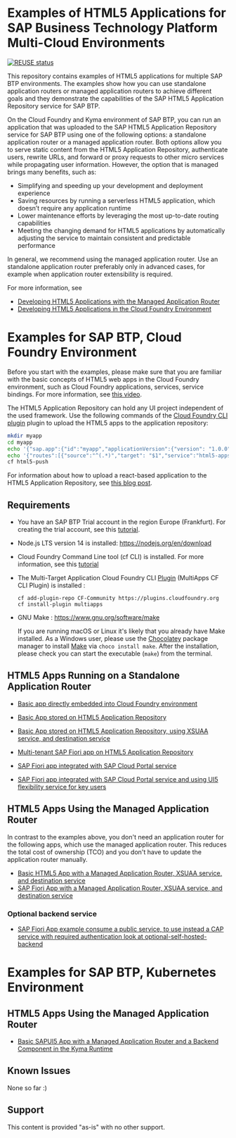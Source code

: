 # Examples of HTML5 Applications for SAP Business Technology Platform Multi-Cloud Environments

[![REUSE status](https://api.reuse.software/badge/github.com/SAP-samples/multi-cloud-html5-apps-samples/)](https://api.reuse.software/info/github.com/SAP-samples/multi-cloud-html5-apps-samples/)

This repository contains examples of HTML5 applications for multiple SAP BTP environments. The examples show how you can use standalone application routers or managed application routers to achieve different goals and they demonstrate the capabilities of the SAP HTML5 Application Repository service for SAP BTP.

On the Cloud Foundry and Kyma environment of SAP BTP, you can run an application that was uploaded to the SAP HTML5 Application Repository service for SAP BTP using one of the following options: a standalone application router or a managed application router. Both options allow you to serve static content from the HTML5 Application Repository, authenticate users, rewrite URLs, and forward or proxy requests to other micro services while propagating user information. However, the option that is managed brings many benefits, such as:
- Simplifying and speeding up your development and deployment experience
- Saving resources by running a serverless HTML5 application, which doesn’t require any application runtime
- Lower maintenance efforts by leveraging the most up-to-date routing capabilities
- Meeting the changing demand for HTML5 applications by automatically adjusting the service to maintain consistent and predictable performance

In general, we recommend using the managed application router. Use an standalone application router preferably only in advanced cases, for example when application router extensibility is required.

For more information, see 
- [Developing HTML5 Applications with the Managed Application Router](https://help.sap.com/viewer/ad4b9f0b14b0458cad9bd27bf435637d/Cloud/en-US/c1b9d6facfc942e3bca664ae06387e9b.html)
- [Developing HTML5 Applications in the Cloud Foundry Environment](https://help.sap.com/viewer/65de2977205c403bbc107264b8eccf4b/Cloud/en-US/11d77aa154f64c2e83cc9652a78bb985.html)

# Examples for SAP BTP, Cloud Foundry Environment

Before you start with the examples, please make sure that you are familiar with the basic concepts of HTML5 web apps in the Cloud Foundry environment, such as Cloud Foundry applications, services, service bindings. For more information, see [this video](https://www.youtube.com/watch?v=emnl-y9btdU).

The HTML5 Application Repository can hold any UI project independent of the used framework. Use the following commands of the [Cloud Foundry CLI plugin](https://sap.github.io/cf-html5-apps-repo-cli-plugin/) plugin to upload the HTML5 apps to the application repository:

```bash
mkdir myapp
cd myapp
echo '{"sap.app":{"id":"myapp","applicationVersion":{"version": "1.0.0"}}}' > manifest.json
echo '{"routes":[{"source":"^(.*)","target": "$1","service":"html5-apps-repo-rt"}]}' > xs-app.json
cf html5-push
```

For information about how to upload a react-based application to the HTML5 Application Repository, see [this blog post](https://blogs.sap.com/2019/06/03/cloudfoundryfun-5-play-asteroids-powered-by-react-secured-by-sap-cloud-platform/).

## Requirements
- You have an SAP BTP Trial account in the region Europe (Frankfurt). For creating the trial account, see this [tutorial](https://developers.sap.com/tutorials/hcp-create-trial-account.html).
- Node.js LTS version 14 is installed: <https://nodejs.org/en/download>
- Cloud Foundry Command Line tool (cf CLI)  is installed. For more information, see this [tutorial](https://developers.sap.com/tutorials/cp-cf-download-cli.html)
- The Multi-Target Application Cloud Foundry CLI [Plugin](https://github.com/cloudfoundry-incubator/multiapps-cli-plugin) (MultiApps CF CLI Plugin) is installed : 
    ```
    cf add-plugin-repo CF-Community https://plugins.cloudfoundry.org
    cf install-plugin multiapps
    ```
- GNU Make : <https://www.gnu.org/software/make>

    If you are running macOS or Linux it's likely that you already have Make installed. As a Windows user, please use the [Chocolatey](https://chocolatey.org/) package manager to install [Make](https://chocolatey.org/packages/make) via `choco install make`. After the installation, please check you can start the executable (`make`) from the terminal.


## HTML5 Apps Running on a Standalone Application Router

- [Basic app directly embedded into Cloud Foundry environment](standalone-approuter-html5-local-dir/)

- [Basic App stored on HTML5 Application Repository](standalone-approuter-html5-runtime)

- [Basic App stored on HTML5 Application Repository, using  XSUAA service, and destination service](standalone-approuter-html5-runtime-mta-hello-world)

- [Multi-tenant SAP Fiori app on HTML5 Application Repository](standalone-mtx-approuter)

- [SAP Fiori app integrated with SAP Cloud Portal service](standalone-portal-mta)

- [SAP Fiori app integrated with SAP Cloud Portal service and using UI5 flexibility service for key users](standalone-portal-keyuser-mta)


## HTML5 Apps Using the Managed Application Router

In contrast to the examples above, you don't need an application router for the following apps, which use the managed application router. This reduces the total cost of ownership (TCO) and you don't have to update the application router manually. 

- [Basic HTML5 App with a Managed Application Router, XSUAA service, and destination service](managed-html5-runtime-basic-mta)
- [SAP Fiori App with a Managed Application Router, XSUAA service, and destination service](managed-html5-runtime-fiori-mta)

### Optional backend service
- [SAP Fiori App example consume a public service, to use instead a CAP service with required authentication look at optional-self-hosted-backend](optional-self-hosted-backend)

# Examples for SAP BTP, Kubernetes Environment

## HTML5 Apps Using the Managed Application Router
- [Basic SAPUI5 App with a Managed Application Router and a Backend Component in the Kyma Runtime](managed-html5-runtime-jwt-kyma)

## Known Issues
None so far :)

## Support
This content is provided "as-is" with no other support.
